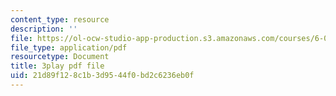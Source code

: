 ```yaml
---
content_type: resource
description: ''
file: https://ol-ocw-studio-app-production.s3.amazonaws.com/courses/6-042j-mathematics-for-computer-science-spring-2015/21d89f128c1b3d9544f0bd2c6236eb0f_AipSRi3CyLg.pdf
file_type: application/pdf
resourcetype: Document
title: 3play pdf file
uid: 21d89f12-8c1b-3d95-44f0-bd2c6236eb0f
---
```

